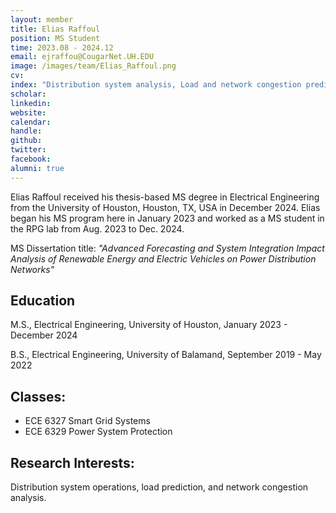 ```yaml
---
layout: member
title: Elias Raffoul
position: MS Student
time: 2023.08 - 2024.12
email: ejraffou@CougarNet.UH.EDU
image: /images/team/Elias_Raffoul.png
cv: 
index: "Distribution system analysis, Load and network congestion prediction, EV grid integration"
scholar: 
linkedin: 
website: 
calendar: 
handle: 
github: 
twitter: 
facebook: 
alumni: true
---
```


Elias Raffoul received his thesis-based MS degree in Electrical Engineering from the University of Houston, Houston, TX, USA in December 2024. Elias began his MS program here in January 2023 and worked as a MS student in the RPG lab from Aug. 2023 to Dec. 2024.

MS Dissertation title: *"Advanced Forecasting and System Integration Impact Analysis of Renewable Energy and Electric Vehicles on Power Distribution Networks"*


## Education

M.S., Electrical Engineering, University of Houston, January 2023 - December 2024

B.S., Electrical Engineering, University of Balamand, September 2019 - May 2022



## Classes:
* ECE 6327 Smart Grid Systems
* ECE 6329 Power System Protection


## Research Interests:
Distribution system operations, load prediction, and network congestion analysis.
